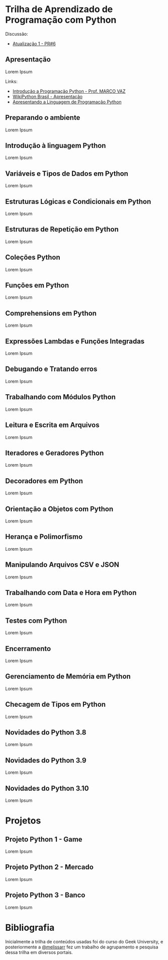 # Trilha de Aprendizado de Programação com Python

Discussão:
- [Atualização 1 - PR#6](https://github.com/codaqui/institucional-trilhas-estudos/pull/6)

## Apresentação

Lorem Ipsum

Links:
- [Introdução a Programação Python - Prof. MARCO VAZ](https://www.codingame.com/playgrounds/34774/introducao-a-programacao-python---prof--marco-vaz/apresentacao)
- [WikiPython Brasil - Apresentação](https://wiki.python.org.br/PythonApresentacao)
- [Apresentando a Linguagem de Programação Python](https://www.slideshare.net/MayogaX/apresentando-a-linguagem-de-programao-python)

## Preparando o ambiente

Lorem Ipsum

## Introdução à linguagem Python

Lorem Ipsum

## Variáveis e Tipos de Dados em Python

Lorem Ipsum

## Estruturas Lógicas e Condicionais em Python

Lorem Ipsum

## Estruturas de Repetição em Python

Lorem Ipsum

## Coleções Python

Lorem Ipsum

## Funções em Python

Lorem Ipsum

## Comprehensions em Python

Lorem Ipsum

## Expressões Lambdas e Funções Integradas

Lorem Ipsum


## Debugando e Tratando erros

Lorem Ipsum

## Trabalhando com Módulos Python

Lorem Ipsum

## Leitura e Escrita em Arquivos

Lorem Ipsum

## Iteradores e Geradores Python

Lorem Ipsum

## Decoradores em Python

Lorem Ipsum

## Orientação a Objetos com Python

Lorem Ipsum

## Herança e Polimorfismo

Lorem Ipsum

## Manipulando Arquivos CSV e JSON

Lorem Ipsum

## Trabalhando com Data e Hora em Python

Lorem Ipsum

## Testes com Python

Lorem Ipsum

## Encerramento

Lorem Ipsum

## Gerenciamento de Memória em Python

Lorem Ipsum

## Checagem de Tipos em Python

Lorem Ipsum

## Novidades do Python 3.8

Lorem Ipsum

## Novidades do Python 3.9

Lorem Ipsum

## Novidades do Python 3.10

Lorem Ipsum


# Projetos
## Projeto Python 1 - Game

Lorem Ipsum

## Projeto Python 2 - Mercado

Lorem Ipsum
## Projeto Python 3 - Banco

Lorem Ipsum


# Bibliografia

Inicialmente a trilha de conteúdos usadas foi do curso do Geek University, e posteriormente a [@melissarr](https://github.com/melissarr) fez um trabalho de agrupamento e pesquisa dessa trilha em diversos portais.

